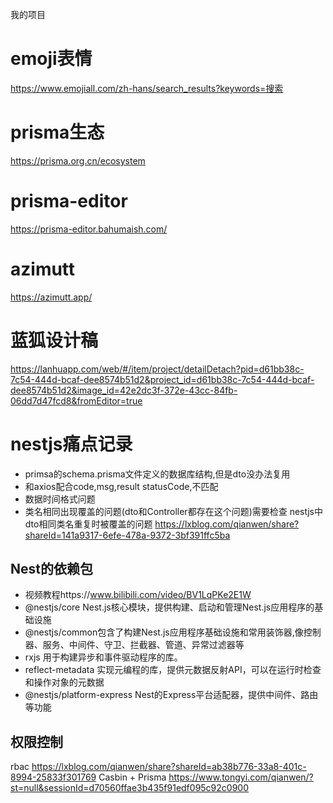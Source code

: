 我的项目

# emoji表情
https://www.emojiall.com/zh-hans/search_results?keywords=搜索


# prisma生态
https://prisma.org.cn/ecosystem


# prisma-editor
https://prisma-editor.bahumaish.com/

# azimutt
https://azimutt.app/


# 蓝狐设计稿
https://lanhuapp.com/web/#/item/project/detailDetach?pid=d61bb38c-7c54-444d-bcaf-dee8574b51d2&project_id=d61bb38c-7c54-444d-bcaf-dee8574b51d2&image_id=42e2dc3f-372e-43cc-84fb-06dd7d47fcd8&fromEditor=true


# nestjs痛点记录
- primsa的schema.prisma文件定义的数据库结构,但是dto没办法复用
- 和axios配合code,msg,result statusCode,不匹配
- 数据时间格式问题
- 类名相同出现覆盖的问题(dto和Controller都存在这个问题)需要检查  nestjs中dto相同类名重复时被覆盖的问题 https://lxblog.com/qianwen/share?shareId=141a9317-6efe-478a-9372-3bf391ffc5ba




## Nest的依赖包
- 视频教程https://www.bilibili.com/video/BV1LqPKe2E1W
- @nestjs/core Nest.js核心模块，提供构建、启动和管理Nest.js应用程序的基础设施
- @nestjs/common包含了构建Nest.js应用程序基础设施和常用装饰器,像控制器、服务、中间件、守卫、拦截器、管道、异常过滤器等
- rxjs 用于构建异步和事件驱动程序的库。
- reflect-metadata 实现元编程的库，提供元数据反射API，可以在运行时检查和操作对象的元数据
- @nestjs/platform-express Nest的Express平台适配器，提供中间件、路由等功能


## 权限控制
rbac              https://lxblog.com/qianwen/share?shareId=ab38b776-33a8-401c-8994-25833f301769
Casbin + Prisma   https://www.tongyi.com/qianwen/?st=null&sessionId=d70560ffae3b435f91edf095c92c0900






